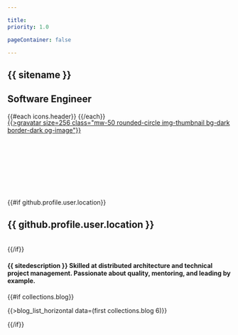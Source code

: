 ```yaml
---

title:
priority: 1.0

pageContainer: false

---
```


<section class="d-flex flex-column position-relative text-center w-100 vh-100 navbar-nspacer text-shadow-sm">
    <div class="container my-auto p-4">
        <h1 class="display-1">{{ sitename }}</h1>
        <h2>Software Engineer</h2>
        <p class="h1 mt-5">
            {{#each icons.header}}
                <a href="{{link}}" {{#if title}}title="{{title}}"{{/if}} class="link-dark">
                    <span class="fa-stack align-top">
                        <i class="fal fa-circle fa-stack-2x"></i>
                        <i class="{{icon}} fa-stack-1x"></i>
                    </span>
                </a>
            {{/each}}
        </p>
    </div>
    <div class="mouse-scroll position-absolute r-3 b-3 r-md-5 b-md-5"><div><div></div></div></div>
</section>

<section id="summary" class="d-flex flex-column text-center w-100 bg-light">
    <div class="position-absolute w-100 text-center" style="transform:translate(0%,-50%)">
        <a href="#" onclick="scrollToCenter('#summary'); return false;">
            {{>gravatar size=256 class="mw-50 rounded-circle img-thumbnail bg-dark border-dark og-image"}}
        </a>
    </div>
    <div style="height:128px; max-height:20vw;">&nbsp;</div> <!-- 256px/2 Gravatar spacer -->
    <div class="container mw-md-md my-6 mx-auto">
        {{#if github.profile.user.location}}
            <h2>
                <i class="far fa-map-marker-alt"></i>
                {{ github.profile.user.location }}
            </h2>
            <br>
        {{/if}}
        <h4>
            {{ sitedescription }}
            Skilled at distributed architecture and technical project management.
            Passionate about quality, mentoring, and leading by example.
        </h4>
    </div>
</section>

{{#if collections.blog}}<section class="container-xl py-3 py-md-4 py-lg-5 markdown">
    {{>blog_list_horizontal data=(first collections.blog 6)}}
</section>{{/if}}

